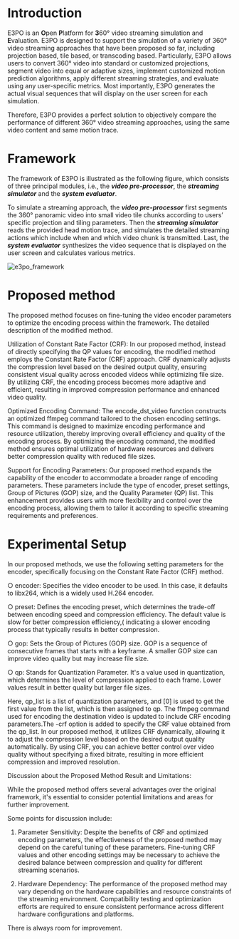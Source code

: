 # Introduction
E3PO is an **O**pen **P**latform for **3**60° video streaming simulation and **E**valuation. E3PO is designed to support the simulation of a variety of 360° video streaming approaches that have been proposed so far, including projection based, tile based, or transcoding based. Particularly, E3PO allows users to convert 360° video into standard or customized projections, segment video into equal or adaptive sizes, implement customized motion prediction algorithms, apply different streaming strategies, and evaluate using any user-specific metrics. Most importantly, E3PO generates the actual visual sequences that will display on the user screen for each simulation. 

Therefore, E3PO provides a perfect solution to objectively compare the performance of different 360° video streaming approaches, using the same video content and same motion trace.



# Framework
The framework of E3PO is illustrated as the following figure, which consists of three principal modules, i.e., the ***video pre-processor***, the ***streaming simulator*** and the ***system evaluator***.

To simulate a streaming approach, the ***video pre-processor*** first segments the 360° panoramic video into small video tile chunks according to users’ specific projection and tiling parameters. Then the ***streaming simulator*** reads the provided head motion trace, and simulates the detailed streaming actions which include when and which video chunk is transmitted. Last, the ***system evaluator*** synthesizes the video sequence that is displayed on the user screen and calculates various metrics.

![](/docs/Framework.jpg "e3po_framework")

# Proposed method
The proposed method focuses on fine-tuning the video encoder parameters to optimize the encoding process within the framework. The detailed description of the modified method.

Utilization of Constant Rate Factor (CRF): In our proposed method, instead of directly specifying the QP values for encoding, the modified method employs the Constant Rate Factor (CRF) approach. CRF dynamically adjusts the compression
level based on the desired output quality, ensuring consistent visual quality across encoded videos while optimizing file size. By utilizing CRF, the encoding process becomes more adaptive and efficient, resulting in improved compression performance and enhanced video quality.

Optimized Encoding Command: The encode_dst_video function constructs an optimized ffmpeg command tailored to the chosen encoding settings. This command is designed to maximize encoding performance and resource utilization, thereby improving overall efficiency and quality of the encoding process. By optimizing the encoding command, the modified method ensures optimal utilization of hardware resources and delivers better compression quality with reduced file sizes.

Support for Encoding Parameters: Our proposed method expands the capability of the encoder to accommodate a broader range of encoding parameters. These parameters include the type of encoder, preset settings, Group of Pictures (GOP) size, and the Quality Parameter (QP) list. This enhancement provides users with more flexibility and control over the encoding process, allowing them to tailor it according to specific streaming requirements and preferences.

# Experimental Setup
In our proposed methods, we use the following setting parameters for the encoder, specifically focusing on the Constant Rate Factor (CRF) method.

○ encoder: Specifies the video encoder to be used. In this case, it defaults to libx264, which is a widely used H.264 encoder.

○ preset: Defines the encoding preset, which determines the trade-off between encoding speed and compression efficiency. The default value is slow for better compression efficiency,( indicating a slower encoding process that typically results in better compression.

○ gop: Sets the Group of Pictures (GOP) size. GOP is a sequence of consecutive frames that starts with a keyframe. A smaller GOP size can improve video quality but may increase file size.

○ qp: Stands for Quantization Parameter. It's a value used in quantization, which determines the level of compression applied to each frame. Lower values result in better quality but larger file sizes.

Here, qp_list is a list of quantization parameters, and [0] is used to get the first value from the list, which is then assigned to qp.
The ffmpeg command used for encoding the destination video is updated to include CRF encoding parameters.The -crf option is added to specify the CRF value obtained from the qp_list. In our proposed method, it utilizes CRF dynamically, allowing it to adjust the compression level based on the desired output quality automatically. By using CRF, you can achieve better control over video quality without specifying a fixed bitrate, resulting in more efficient compression and improved resolution.

Discussion about the Proposed Method Result and Limitations:

While the proposed method offers several advantages over the original framework, it's essential to consider potential limitations and areas for further improvement.

Some points for discussion include:

1. Parameter Sensitivity: Despite the benefits of CRF and optimized encoding
parameters, the effectiveness of the proposed method may depend on the
careful tuning of these parameters. Fine-tuning CRF values and other
encoding settings may be necessary to achieve the desired balance between
compression and quality for different streaming scenarios.

3. Hardware Dependency: The performance of the proposed method may vary
depending on the hardware capabilities and resource constraints of the
streaming environment. Compatibility testing and optimization efforts are
required to ensure consistent performance across different hardware
configurations and platforms.

There is always room for improvement.
